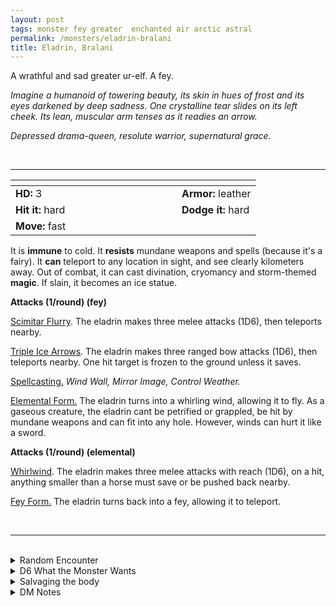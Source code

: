 ```yaml
---
layout: post
tags: monster fey greater  enchanted air arctic astral
permalink: /monsters/eladrin-bralani
title: Eladrin, Bralani
---
```


A wrathful and sad greater ur-elf. A fey.

_Imagine a humanoid of towering beauty, its skin in hues of frost and its eyes darkened by deep sadness. One crystalline tear slides on its left cheek. Its lean, muscular arm tenses as it readies an arrow._

_Depressed drama-queen, resolute warrior, supernatural grace._

<br>

---

|  <span style="display: inline-block; width:250px"></span>  |  |
| -------- | --------|
| **HD:** 3 | **Armor:** leather |
| **Hit it:** hard    | **Dodge it:** hard  |
| **Move:** fast     |   | 

It is **immune** to cold.
It **resists** mundane weapons and spells (because it's a fairy).
It **can** teleport to any location in sight, and see clearly kilometers away.
Out of combat, it can cast divination, cryomancy and storm-themed **magic**. If slain, it becomes an ice statue.

**Attacks (1/round) (fey)**

<ins>Scimitar Flurry</ins>. The eladrin makes three melee attacks (1D6), then teleports nearby.

<ins>Triple Ice Arrows</ins>. The eladrin makes three ranged bow attacks (1D6), then teleports nearby. One hit target is frozen to the ground unless it saves.

<ins>Spellcasting.</ins> *Wind Wall, Mirror Image, Control Weather.*

<ins>Elemental Form.</ins> The eladrin turns into a whirling wind, allowing it to fly. As a gaseous creature, the eladrin cant be petrified or grappled, be hit by mundane weapons and can fit into any hole. However, winds can hurt it like a sword.

**Attacks (1/round) (elemental)**

<ins>Whirlwind</ins>. The eladrin makes three melee attacks with reach (1D6), on a hit, anything smaller than a horse must save or be pushed back nearby.

<ins>Fey Form.</ins> The eladrin turns back into a fey, allowing it to teleport.


<br>

---

<br>

<details markdown="1">
<summary>Random Encounter</summary>

1. **Monster:** 1 bralanis, 1D6-2 are nearby.
3. **Lair:** A nomadic camp hidden in ice crystals.  <br>    &nbsp; OR <br>    **Omen:** Winter wind cries for lost comrades, save or cry.
4. **Spoor:** An ugly creature, covered in arrows.
5. **Tracks:** Howl-sounding chants carried by the wind.
6. **Trace:** Tracks of running feet, washed by the wind.
7. **Trace:** The ugliest among you is suddenly pushed aside by the wind.

</details>

<details markdown="1">
<summary>D6 What the Monster Wants</summary>
1. They are hunting the ugly monster who permanently defaced something crafted by the eladrin.
1. They are a fey prince/princess on a hunting trip.
1. Winter is coming and they are here to announce it.
1. They are working to topple a local government that is becoming too authoritarian.
1. It's the grand winter dance for the dead!
1. They are on a rescue mission to retrieve an hostage.
</details>

<details markdown="1">
<summary>Salvaging the body</summary>
 
A bralani dissolves in crystalline water and wind as it dies. Find ... (Roll as many times as the HD of the monster)

1. Nothing.
1. A masterfully crafted scimitar made of glass.
1. A masterfully crafted arrow made of ice.
1. A bowstring made of wind.
1. An invitation to the winter court. For one.
1. A compass leading to the winter court, or back. One use.

By grieving with the bralani, a wizard can create a new spell with the word *Winter*.
</details>

<details markdown="1">
<summary>DM Notes</summary>
Eladrins are a Planescape creation that changed a lot in the 4th and 5th editions to become an elf variant. Originally being the chaotic good mirror of baatezu-devils and tanar'ri-demons, they had a pretty stiff hierarchy of power, the bralani being among the strongest. In 5e, they are simply the winter-time version of eladrins. I tried to merge the two into this extremely dangerous scorned avenger. It was also important to make them as relatively fragile as they are deadly. As elves should be. — SaltyGoo
</details>

